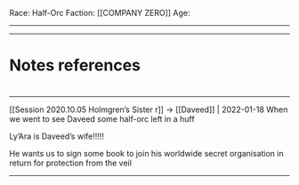 Race: Half-Orc
Faction: [[COMPANY ZERO]]
Age:



---
---
# Notes references

#
---

[[Session 2020.10.05 Holmgren’s Sister r]] -> [[Daveed]] | 2022-01-18
When we went to see Daveed some half-orc left in a huff

Ly’Ara is Daveed’s wife!!!!!

He wants us to sign some book to join his worldwide secret organisation in return for protection from the veil

---
